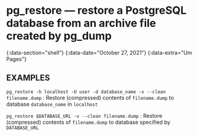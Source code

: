 # pg_restore — restore a PostgreSQL database from an archive file created by pg_dump
{:data-section="shell"}
{:data-date="October 27, 2021"}
{:data-extra="Um Pages"}

## EXAMPLES

`pg_restore -h localhost -U user -d database_name -v --clean filename.dump`
: Restore (compressed) contents of `filename.dump` to database `database_name` in `localhost`

`pg_restore $DATABASE_URL -v --clean filename.dump`
: Restore (compressed) contents of `filename.dump` to database specified by `DATABASE_URL`
